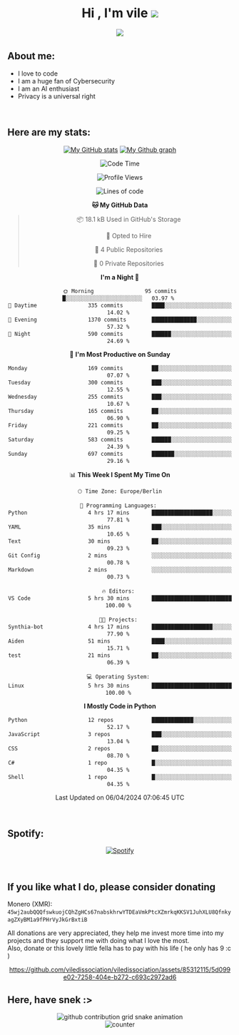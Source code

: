 <h1 align="center">Hi , I'm vile <img src="https://media.giphy.com/media/hvRJCLFzcasrR4ia7z/giphy.gif" width="35"></h1>
<p align="center">
  <a href="https://github.com/viledissociation"><img src="https://readme-typing-svg.demolab.com?font=Roboto+Mono&weight=300&size=28&duration=4000&pause=100&color=C109F7&center=true&vCenter=true&width=580&height=127&lines=I'm+a+programmer;I'm+an+AI+enthusiast;I'm+a+big+fan+of+Neural+Networks;I'm+interested+in+Computer+Science;I+love+Cybersecurity;By+the+way+I+use+Arch+%F0%9F%92%80"></a>
</p>

## About me:

- I love to code
- I am a huge fan of Cybersecurity
- I am an AI enthusiast
- Privacy is a universal right

<br>

## Here are my stats:

<div align="center">
    
 [![My GitHub stats](https://github-readme-stats.vercel.app/api?username=vilev0&count_private=true&show_icons=true&theme=radical)](https://github.com/vilev0)
 [![My Github graph](http://github-profile-summary-cards.vercel.app/api/cards/profile-details?username=vilev0&theme=radical)](https://github.com/vilev0)

<!--START_SECTION:waka-->
![Code Time](http://img.shields.io/badge/Code%20Time-272%20hrs%207%20mins-blue)

![Profile Views](http://img.shields.io/badge/Profile%20Views-7-blue)

![Lines of code](https://img.shields.io/badge/From%20Hello%20World%20I%27ve%20Written-142.7%20thousand%20lines%20of%20code-blue)

**🐱 My GitHub Data** 

> 📦 18.1 kB Used in GitHub's Storage 
 > 
> 💼 Opted to Hire
 > 
> 📜 4 Public Repositories 
 > 
> 🔑 0 Private Repositories 
 > 
**I'm a Night 🦉** 

```text
🌞 Morning                95 commits          █░░░░░░░░░░░░░░░░░░░░░░░░   03.97 % 
🌆 Daytime                335 commits         ████░░░░░░░░░░░░░░░░░░░░░   14.02 % 
🌃 Evening                1370 commits        ██████████████░░░░░░░░░░░   57.32 % 
🌙 Night                  590 commits         ██████░░░░░░░░░░░░░░░░░░░   24.69 % 
```
📅 **I'm Most Productive on Sunday** 

```text
Monday                   169 commits         ██░░░░░░░░░░░░░░░░░░░░░░░   07.07 % 
Tuesday                  300 commits         ███░░░░░░░░░░░░░░░░░░░░░░   12.55 % 
Wednesday                255 commits         ███░░░░░░░░░░░░░░░░░░░░░░   10.67 % 
Thursday                 165 commits         ██░░░░░░░░░░░░░░░░░░░░░░░   06.90 % 
Friday                   221 commits         ██░░░░░░░░░░░░░░░░░░░░░░░   09.25 % 
Saturday                 583 commits         ██████░░░░░░░░░░░░░░░░░░░   24.39 % 
Sunday                   697 commits         ███████░░░░░░░░░░░░░░░░░░   29.16 % 
```


📊 **This Week I Spent My Time On** 

```text
🕑︎ Time Zone: Europe/Berlin

💬 Programming Languages: 
Python                   4 hrs 17 mins       ███████████████████░░░░░░   77.81 % 
YAML                     35 mins             ███░░░░░░░░░░░░░░░░░░░░░░   10.65 % 
Text                     30 mins             ██░░░░░░░░░░░░░░░░░░░░░░░   09.23 % 
Git Config               2 mins              ░░░░░░░░░░░░░░░░░░░░░░░░░   00.78 % 
Markdown                 2 mins              ░░░░░░░░░░░░░░░░░░░░░░░░░   00.73 % 

🔥 Editors: 
VS Code                  5 hrs 30 mins       █████████████████████████   100.00 % 

🐱‍💻 Projects: 
Synthia-bot              4 hrs 17 mins       ███████████████████░░░░░░   77.90 % 
Aiden                    51 mins             ████░░░░░░░░░░░░░░░░░░░░░   15.71 % 
test                     21 mins             ██░░░░░░░░░░░░░░░░░░░░░░░   06.39 % 

💻 Operating System: 
Linux                    5 hrs 30 mins       █████████████████████████   100.00 % 
```

**I Mostly Code in Python** 

```text
Python                   12 repos            █████████████░░░░░░░░░░░░   52.17 % 
JavaScript               3 repos             ███░░░░░░░░░░░░░░░░░░░░░░   13.04 % 
CSS                      2 repos             ██░░░░░░░░░░░░░░░░░░░░░░░   08.70 % 
C#                       1 repo              █░░░░░░░░░░░░░░░░░░░░░░░░   04.35 % 
Shell                    1 repo              █░░░░░░░░░░░░░░░░░░░░░░░░   04.35 % 
```




 Last Updated on 06/04/2024 07:06:45 UTC
<!--END_SECTION:waka-->
</div>
<br>

## Spotify:

<div align="center">

[![Spotify](https://whois-hoeless.vercel.app/api/spotify?background_color=0d1117&border_color=090d13)](https://open.spotify.com/user/heanchenhorst)
</div>

<br>

## If you like what I do, please consider donating

Monero (XMR): ```45wj2aubQQQfswkuojCQhZgHCs67nabskhrwYTDEaVmkPtcXZmrkqKKSV1JuhXLU8QfnkyagZXyBM1a9fPHrVyJkGrBxtiB```

All donations are very appreciated, they help me invest more time into my projects and they support me with doing what I love the most.  
Also, donate or this lovely little fella has to pay with his life (  he only has 9 :c  )

<div align="center">


https://github.com/viledissociation/viledissociation/assets/85312115/5d099e02-7258-404e-b272-c693c2972ad6


</div>

## Here, have snek :>
<div align="center">
<picture>
  <source media="(prefers-color-scheme: dark)" srcset="https://raw.githubusercontent.com/vilev0/vilev0/output/github-contribution-grid-snake-dark.svg">
  <source media="(prefers-color-scheme: light)" srcset="https://raw.githubusercontent.com/vilev0/vilev0/output/github-contribution-grid-snake.svg">
  <img alt="github contribution grid snake animation" src="https://raw.githubusercontent.com/vilev0/vilev0/output/github-contribution-grid-snake.svg">
</div>

<div align="center">
  <img src="https://moe-counter.glitch.me/get/@hoeless_count?theme=rule34" alt="counter" />
</div>
